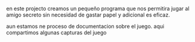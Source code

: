 en este projecto creamos un pequeño programa que nos permitira jugar al amigo secreto sin necesidad de gastar papel y adicional es eficaz.

aun estamos ne proceso de documentacion sobre el juego.
aqui compartimos algunas capturas del juego

